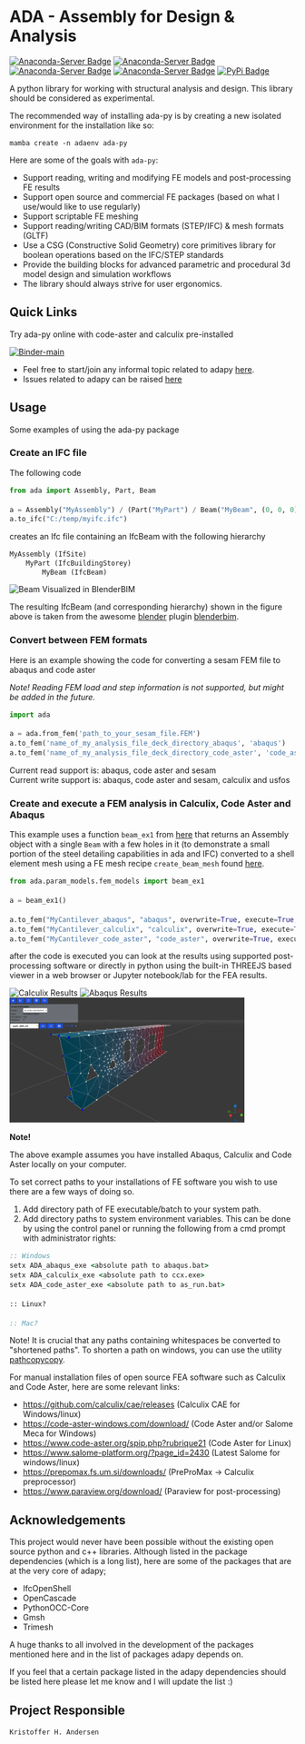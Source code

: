 # ADA - Assembly for Design & Analysis

[![Anaconda-Server Badge](https://anaconda.org/conda-forge/ada-py/badges/version.svg)](https://anaconda.org/conda-forge/ada-py)
[![Anaconda-Server Badge](https://anaconda.org/conda-forge/ada-py/badges/latest_release_date.svg)](https://anaconda.org/krande/ada-py)
[![Anaconda-Server Badge](https://anaconda.org/conda-forge/ada-py/badges/platforms.svg)](https://anaconda.org/conda-forge/ada-py)
[![Anaconda-Server Badge](https://anaconda.org/conda-forge/ada-py/badges/downloads.svg)](https://anaconda.org/conda-forge/ada-py)
[![PyPi Badge](https://img.shields.io/pypi/v/ada-py)](https://pypi.org/project/ada-py/)

A python library for working with structural analysis and design. This library should be considered as experimental.

The recommended way of installing ada-py is by creating a new isolated environment for the installation like so:

```
mamba create -n adaenv ada-py
```

Here are some of the goals with `ada-py`:

* Support reading, writing and modifying FE models and post-processing FE results
* Support open source and commercial FE packages (based on what I use/would like to use regularly)
* Support scriptable FE meshing
* Support reading/writing CAD/BIM formats (STEP/IFC) & mesh formats (GLTF)
* Use a CSG (Constructive Solid Geometry) core primitives library for boolean operations based on the IFC/STEP standards
* Provide the building blocks for advanced parametric and procedural 3d model design and simulation workflows
* The library should always strive for user ergonomics.

## Quick Links

Try ada-py online with code-aster and calculix pre-installed

[![Binder-main](https://mybinder.org/badge_logo.svg)](https://mybinder.org/v2/gh/Krande/adapy/main)


* Feel free to start/join any informal topic related to adapy [here](https://github.com/Krande/adapy/discussions).
* Issues related to adapy can be raised [here](https://github.com/Krande/adapy/issues)


## Usage
Some examples of using the ada-py package 


### Create an IFC file

The following code

```python
from ada import Assembly, Part, Beam

a = Assembly("MyAssembly") / (Part("MyPart") / Beam("MyBeam", (0, 0, 0), (1, 0, 0), "IPE300"))
a.to_ifc("C:/temp/myifc.ifc")
```

creates an Ifc file containing an IfcBeam with the following hierarchy 
    
    MyAssembly (IfSite)
        MyPart (IfcBuildingStorey)
            MyBeam (IfcBeam)

![Beam Visualized in BlenderBIM](docs/_static/figures/my_beam.png)

The resulting IfcBeam (and corresponding hierarchy) shown in the figure above is taken from the awesome 
[blender](https://blender.org) plugin [blenderbim](https://blenderbim.org/).

### Convert between FEM formats

Here is an example showing the code for converting a sesam FEM file to abaqus and code aster

_Note! Reading FEM load and step information is not supported, but might be added in the future._

```python
import ada

a = ada.from_fem('path_to_your_sesam_file.FEM')
a.to_fem('name_of_my_analysis_file_deck_directory_abaqus', 'abaqus')
a.to_fem('name_of_my_analysis_file_deck_directory_code_aster', 'code_aster')
```

Current read support is: abaqus, code aster and sesam  
Current write support is: abaqus, code aster and sesam, calculix and usfos

### Create and execute a FEM analysis in Calculix, Code Aster and Abaqus

This example uses a function `beam_ex1` from [here](src/ada/param_models/fem_models.py) that returns an
Assembly object with a single `Beam` with a few holes in it (to demonstrate a small portion of the steel detailing 
capabilities in ada and IFC) converted to a shell element mesh using a FE mesh recipe `create_beam_mesh` found 
[here](ada/fem/io/mesh/recipes.py). 

```python
from ada.param_models.fem_models import beam_ex1

a = beam_ex1()

a.to_fem("MyCantilever_abaqus", "abaqus", overwrite=True, execute=True, run_ext=True)
a.to_fem("MyCantilever_calculix", "calculix", overwrite=True, execute=True)
a.to_fem("MyCantilever_code_aster", "code_aster", overwrite=True, execute=True)
```

after the code is executed you can look at the results using supported post-processing software or directly
in python using the built-in THREEJS based viewer in a web browser or Jupyter notebook/lab for the FEA results.

<img src="docs/_static/figures/fem_beam_paraview.png" alt="Calculix Results" height="220"/>
<img src="docs/_static/figures/fem_beam_abaqus.png" alt="Abaqus Results" height="220"/>
<img src="docs/_static/figures/code_aster_jupyter_displ.png" alt="Code Aster (jupyter) results" height="220"/>


**Note!**

The above example assumes you have installed Abaqus, Calculix and Code Aster locally on your computer.

To set correct paths to your installations of FE software you wish to use there are a few ways of doing so.

1. Add directory path of FE executable/batch to your system path.
2. Add directory paths to system environment variables. This can be done by using the control panel or 
   running the following from a cmd prompt with administrator rights:
    
```cmd
:: Windows
setx ADA_abaqus_exe <absolute path to abaqus.bat>
setx ADA_calculix_exe <absolute path to ccx.exe>
setx ADA_code_aster_exe <absolute path to as_run.bat>

:: Linux?

:: Mac?
```

Note! It is crucial that any paths containing whitespaces be converted to "shortened paths". To shorten a path
on windows, you can use the utility [pathcopycopy](https://pathcopycopy.github.io/).

For manual installation files of open source FEA software such as Calculix and Code Aster, 
here are some relevant links:

* https://github.com/calculix/cae/releases (Calculix CAE for Windows/linux)
* https://code-aster-windows.com/download/ (Code Aster and/or Salome Meca for Windows)
* https://www.code-aster.org/spip.php?rubrique21 (Code Aster for Linux)
* https://www.salome-platform.org/?page_id=2430 (Latest Salome for windows/linux)
* https://prepomax.fs.um.si/downloads/ (PreProMax -> Calculix preprocessor)
* https://www.paraview.org/download/ (Paraview for post-processing)


## Acknowledgements

This project would never have been possible without the existing open source python and c++ libraries. 
Although listed in the package dependencies (which is a long list), here are some of the packages that are at the very 
core of adapy;

* IfcOpenShell
* OpenCascade
* PythonOCC-Core
* Gmsh
* Trimesh

A huge thanks to all involved in the development of the packages mentioned here and in the list of packages adapy
depends on.

If you feel that a certain package listed in the adapy dependencies should be listed here please let me know and I will 
update the list :)


## Project Responsible ##

	Kristoffer H. Andersen
